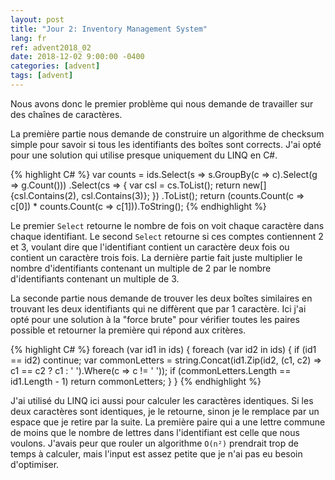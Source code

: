 ```yaml
---
layout: post
title: "Jour 2: Inventory Management System"
lang: fr
ref: advent2018_02
date: 2018-12-02 9:00:00 -0400
categories: [advent]
tags: [advent]
---
```

Nous avons donc le premier problème qui nous demande de travailler sur des chaînes de caractères.

La première partie nous demande de construire un algorithme de checksum simple pour savoir si tous les identifiants des boîtes sont corrects. J'ai opté pour une solution qui utilise presque uniquement du LINQ en C#.

{% highlight C# %}
var counts = ids.Select(s => s.GroupBy(c => c).Select(g => g.Count()))
    .Select(cs =>
    {
        var csl = cs.ToList();
        return new[] {csl.Contains(2), csl.Contains(3)};
    })
    .ToList();
return (counts.Count(c => c[0]) * counts.Count(c => c[1])).ToString();
{% endhighlight %}

Le premier ```Select``` retourne le nombre de fois on voit chaque caractère dans chaque identifiant. Le second ```Select``` retourne si ces comptes contiennent 2 et 3, voulant dire que l'identifiant contient un caractère deux fois ou contient un caractère trois fois. La dernière partie fait juste multiplier le nombre d'identifiants contenant un multiple de 2 par le nombre d'identifiants contenant un multiple de 3.


La seconde partie nous demande de trouver les deux boîtes similaires en trouvant les deux identifiants qui ne diffèrent que par 1 caractère. Ici j'ai opté pour une solution à la "force brute" pour vérifier toutes les paires possible et retourner la première qui répond aux critères.

{% highlight C# %}
foreach (var id1 in ids)
{
    foreach (var id2 in ids)
    {
        if (id1 == id2)
            continue;
        var commonLetters = string.Concat(id1.Zip(id2, (c1, c2) => c1 == c2 ? c1 : ' ').Where(c => c != ' '));
        if (commonLetters.Length == id1.Length - 1)
            return commonLetters;
    }
}
{% endhighlight %}

J'ai utilisé du LINQ ici aussi pour calculer les caractères identiques. Si les deux caractères sont identiques, je le retourne, sinon je le remplace par un espace que je retire par la suite. La première paire qui a une lettre commune de moins que le nombre de lettres dans l'identifiant est celle que nous voulons. J'avais peur que rouler un algorithme ```O(n²)``` prendrait trop de temps à calculer, mais l'input est assez petite que je n'ai pas eu besoin d'optimiser.